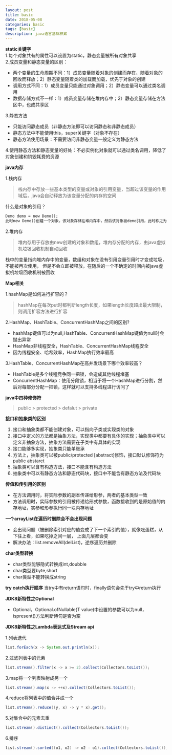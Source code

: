 ```yaml
---
layout: post
title: basic
date: 2018-05-08
categories: basic
tags: [basic]
description: java语言基础积累
---
```


**static关键字**<br/>
1.每个对象共有的属性可以设置为static，静态变量被所有对象共享<br/>
2.成员变量和静态变量的区别：
- 两个变量的生命周期不同：1）成员变量随着对象的创建而存在，随着对象的回收而释放；2）静态变量随着类的加载而加载，优先于对象的创建
- 调用方式不同：1）成员变量只能通过对象调用；2）静态变量可以通过类名调用
- 数据存储方式不一样：1）成员变量存储在堆内存中；2）静态变量存储在方法区中，也成共享区

3.静态方法<br/>
- 只能访问静态成员（非静态方法即可以访问静态和非静态成员）
- 静态方法中不能使用this，super关键字（对象不存在）
- 静态方法使用场景：不需要访问非静态变量一般定义为静态方法

4.使用静态方法和静态变量的好处：不必实例化对象就可以通过类名调用，降低了对象创建和销毁耗费的资源

**java内存**

1.栈内存
> 栈内存中存放一些基本类型的变量或对象的引用变量，当超过该变量的作用域后，java会自动释放为该变量分配的内存的空间

什么是对象的引用？
```html
Demo demo = new Demo();
此时new Demo()创建一个对象，该对象存储在堆内存中，然后该对象被demo引用，此时称之为对象的引用
```

2.堆内存
> 堆内存用于存放由new创建的对象和数组，堆内存分配的内存，由java虚拟机垃圾回收机制自动回收

栈中的变量指向堆内存中的变量，数组和对象在没有引用变量引用时才变成垃圾，不能被再次使用，
但是不会立即被释放，在随后的一个不确定的时间内被java虚拟机垃圾回收机制被回收

**Map相关**

1.hashMap是如何进行扩容的？<br/>
> hashMap在每次put时都判断length长度，如果length长度超出最大限制，则调用扩容方法进行扩容

2.HashMap、HashTable、ConcurrentHashMap之间的区别?<br/>
- hashMap键值可以为null,HashTable、ConcurrentHashMap键值为null时会抛出异常
- HashMap非线程安全，HashTable、ConcurrentHashMap线程安全
- 因为线程安全、哈希效率，HashMap执行效率最高

3.HashTable、ConcurrentHashMap在高并发场景下哪个效率较高？
- HashTable是多个线程竞争同一把锁，会造成其他线程堵塞
- ConcurrentHashMap：使用分段锁，相当于将一个HashMap进行分割，然后对每部分分配一把锁，这样就可以支持多线程进行访问了

**java中四种修饰符**
> public > protected > defalut > private

**接口和抽象类的区别**
1. 接口和抽象类都不能创建对象，可以指向子类或实现类的对象
2. 接口中定义的方法都是抽象方法，实现类中都要有具体的实现；抽象类中可以定义非抽象方法，抽象方法需要在子类中有具体的实现
3. 接口能够多实现，抽象类只能单继承
4. 方法上，抽象类可以被public/protected [abstract]修饰，接口默认修饰符为public abstarct
5. 抽象类可以含有构造方法，接口不能含有构造方法
6. 抽象类中可以有静态方法和静态代码块，接口中不能含有静态方法及代码块

**传值和传引用的区别**
- 在方法调用时，将实际参数的副本传递给形参，两者的基本类型一致
- 方法调用时，实际参数的引用被传递给形式参数，函数接收到的是原始值的内存地址，实参和形参执行同一块内存地址

**一个arrayList在遍历时删除会不会出现问题**
- 会出现问题（被删除索引对应的值变成了下一个索引的值），就像吃蛋糕，从下往上看，如果吃掉之间一层，
上面几层都会变
- 解决办法：list.removeAll(delList)，逆序遍历并删除

**char类型转换**
- char类型能够隐式转换成int,doubble
- char类型要byte,short
- char类型不能转换成string

**try catch执行顺序**
当try中有return语句时，finally语句会先于try中return执行

**JDK8新特性之Optional**
- Optional，Optional.ofNullable(T value)中设置的参数可以为null，ispresent()方法判断诗句是否为空

**JDK8新特性之Lambda表达式及Stream api**

1.列表迭代
```java
list.forEach(x -> System.out.println(x));
```
2.过滤列表中的元素
```java
list.stream().filter(x -> x >= 2).collect(Collectors.toList());
```
3.map将一个列表映射成另一个
```java
list.stream().map(x -> ++x).collect(Collectors.toList());
```
4.reduce将列表中的值合并成一个
```java
list.stream().reduce((y, x) -> y * x).get();
```
5.对集合中的元素去重
```java
list.stream().distinct().collect(Collectors.toList());
```
6.排序
```java
list.stream().sorted((o1, o2) -> o2 - o1).collect(Collectors.toList());
```






